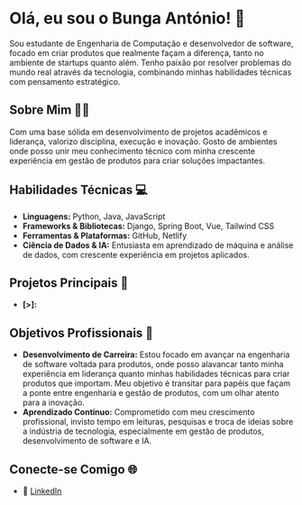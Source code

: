 # Olá, eu sou o Bunga António! 👋

Sou estudante de Engenharia de Computação e desenvolvedor de software, focado em criar produtos que realmente façam a diferença, tanto no ambiente de startups quanto além. Tenho paixão por resolver problemas do mundo real através da tecnologia, combinando minhas habilidades técnicas com pensamento estratégico.

## Sobre Mim 🙋‍♂️
Com uma base sólida em desenvolvimento de projetos acadêmicos e liderança, valorizo disciplina, execução e inovação. Gosto de ambientes onde posso unir meu conhecimento técnico com minha crescente experiência em gestão de produtos para criar soluções impactantes.

## Habilidades Técnicas 💻
- **Linguagens:** Python, Java, JavaScript
- **Frameworks & Bibliotecas:** Django, Spring Boot, Vue, Tailwind CSS
- **Ferramentas & Plataformas:** GitHub, Netlify
- **Ciência de Dados & IA:** Entusiasta em aprendizado de máquina e análise de dados, com crescente experiência em projetos aplicados.

## Projetos Principais 🚀
- **[>]:**

## Objetivos Profissionais 🎯
- **Desenvolvimento de Carreira:** Estou focado em avançar na engenharia de software voltada para produtos, onde posso alavancar tanto minha experiência em liderança quanto minhas habilidades técnicas para criar produtos que importam. Meu objetivo é transitar para papéis que façam a ponte entre engenharia e gestão de produtos, com um olhar atento para a inovação.
- **Aprendizado Contínuo:** Comprometido com meu crescimento profissional, invisto tempo em leituras, pesquisas e troca de ideias sobre a indústria de tecnologia, especialmente em gestão de produtos, desenvolvimento de software e IA.

## Conecte-se Comigo 🌐
- 🔗 [LinkedIn](https://linkedin.com/in/bungaantonio)
